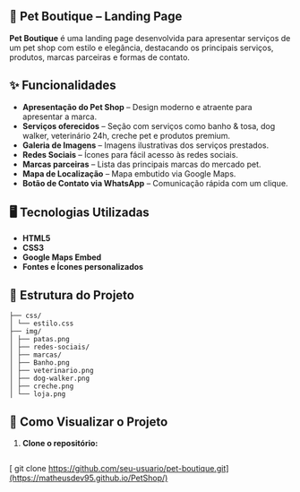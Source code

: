## 🐾 Pet Boutique – Landing Page

**Pet Boutique** é uma landing page desenvolvida para apresentar serviços de um pet shop com estilo e elegância, destacando os principais serviços, produtos, marcas parceiras e formas de contato.

## ✨ Funcionalidades

- **Apresentação do Pet Shop** – Design moderno e atraente para apresentar a marca.  
- **Serviços oferecidos** – Seção com serviços como banho & tosa, dog walker, veterinário 24h, creche pet e produtos premium.  
- **Galeria de Imagens** – Imagens ilustrativas dos serviços prestados.  
- **Redes Sociais** – Ícones para fácil acesso às redes sociais.  
- **Marcas parceiras** – Lista das principais marcas do mercado pet.  
- **Mapa de Localização** – Mapa embutido via Google Maps.  
- **Botão de Contato via WhatsApp** – Comunicação rápida com um clique.

## 🖥️ Tecnologias Utilizadas

- **HTML5**  
- **CSS3**  
- **Google Maps Embed**  
- **Fontes e Ícones personalizados**

## 📂 Estrutura do Projeto
```├── index.html
├── css/
│ └── estilo.css
├── img/
│ ├── patas.png
│ ├── redes-sociais/
│ ├── marcas/
│ ├── Banho.png
│ ├── veterinario.png
│ ├── dog-walker.png
│ ├── creche.png
│ └── loja.png
```

## 🚀 Como Visualizar o Projeto

1. **Clone o repositório:**
   ```bash
  [ git clone https://github.com/seu-usuario/pet-boutique.git](https://matheusdev95.github.io/PetShop/)
